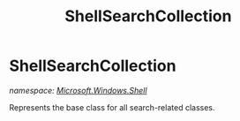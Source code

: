 ﻿---
title: ShellSearchCollection
---

# ShellSearchCollection
_namespace: [Microsoft.Windows.Shell](N-Microsoft.Windows.Shell.html)_

Represents the base class for all search-related classes.




